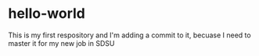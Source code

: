 # hello-world
This is my first respository
and I'm adding a commit to it, becuase I need to master it for my new job in SDSU 

